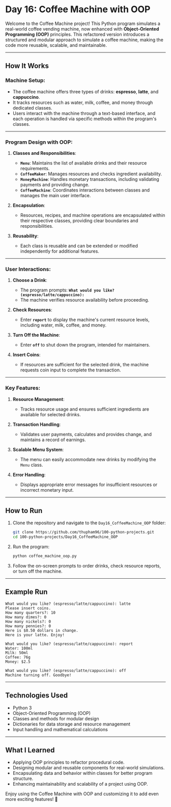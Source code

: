 # Day 16: Coffee Machine with OOP

Welcome to the Coffee Machine project! This Python program simulates a real-world coffee vending machine, now enhanced with **Object-Oriented Programming (OOP)** principles. This refactored version introduces a structured and modular approach to simulate a coffee machine, making the code more reusable, scalable, and maintainable.

---

## How It Works

### Machine Setup:

- The coffee machine offers three types of drinks: **espresso**, **latte**, and **cappuccino**.
- It tracks resources such as water, milk, coffee, and money through dedicated classes.
- Users interact with the machine through a text-based interface, and each operation is handled via specific methods within the program's classes.

---

### Program Design with OOP:

1. **Classes and Responsibilities**:
   - **`Menu`**: Maintains the list of available drinks and their resource requirements.
   - **`CoffeeMaker`**: Manages resources and checks ingredient availability.
   - **`MoneyMachine`**: Handles monetary transactions, including validating payments and providing change.
   - **`CoffeeMachine`**: Coordinates interactions between classes and manages the main user interface.

2. **Encapsulation**:
   - Resources, recipes, and machine operations are encapsulated within their respective classes, providing clear boundaries and responsibilities.

3. **Reusability**:
   - Each class is reusable and can be extended or modified independently for additional features.

---

### User Interactions:

1. **Choose a Drink**:
   - The program prompts:
     **`What would you like? (espresso/latte/cappuccino):`**
   - The machine verifies resource availability before proceeding.

2. **Check Resources**:
   - Enter **`report`** to display the machine's current resource levels, including water, milk, coffee, and money.

3. **Turn Off the Machine**:
   - Enter **`off`** to shut down the program, intended for maintainers.

4. **Insert Coins**:
   - If resources are sufficient for the selected drink, the machine requests coin input to complete the transaction.

---

### Key Features:

1. **Resource Management**:
   - Tracks resource usage and ensures sufficient ingredients are available for selected drinks.

2. **Transaction Handling**:
   - Validates user payments, calculates and provides change, and maintains a record of earnings.

3. **Scalable Menu System**:
   - The menu can easily accommodate new drinks by modifying the `Menu` class.

4. **Error Handling**:
   - Displays appropriate error messages for insufficient resources or incorrect monetary input.

---

## How to Run

1. Clone the repository and navigate to the `Day16_CoffeeMachine_OOP` folder:
   ```bash
   git clone https://github.com/thupham96/100-python-projects.git
   cd 100-python-projects/Day16_CoffeeMachine_OOP
   ```

2. Run the program:
   ```bash
   python coffee_machine_oop.py
   ```

3. Follow the on-screen prompts to order drinks, check resource reports, or turn off the machine.

---

## Example Run

```plaintext
What would you like? (espresso/latte/cappuccino): latte
Please insert coins.
How many quarters?: 10
How many dimes?: 0
How many nickels?: 0
How many pennies?: 0
Here is $0.50 dollars in change.
Here is your latte. Enjoy!

What would you like? (espresso/latte/cappuccino): report
Water: 100ml
Milk: 50ml
Coffee: 76g
Money: $2.5

What would you like? (espresso/latte/cappuccino): off
Machine turning off. Goodbye!
```

---

## Technologies Used

- Python 3
- Object-Oriented Programming (OOP)
- Classes and methods for modular design
- Dictionaries for data storage and resource management
- Input handling and mathematical calculations

---

## What I Learned

- Applying OOP principles to refactor procedural code.
- Designing modular and reusable components for real-world simulations.
- Encapsulating data and behavior within classes for better program structure.
- Enhancing maintainability and scalability of a project using OOP.

Enjoy using the Coffee Machine with OOP and customizing it to add even more exciting features! 🍵


